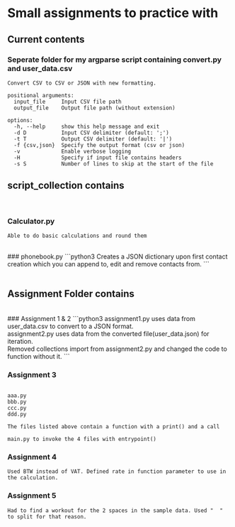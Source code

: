 # **Small assignments to practice with**

## **Current contents**

### Seperate folder for my argparse script containing convert.py and user_data.csv

```
Convert CSV to CSV or JSON with new formatting.

positional arguments:
  input_file     Input CSV file path
  output_file    Output file path (without extension)

options:
  -h, --help     show this help message and exit
  -d D           Input CSV delimiter (default: ';')
  -t T           Output CSV delimiter (default: '|')
  -f {csv,json}  Specify the output format (csv or json)
  -v             Enable verbose logging
  -H             Specify if input file contains headers
  -s S           Number of lines to skip at the start of the file

```


## **script_collection contains**
<br>

### Calculator.py
```python3
Able to do basic calculations and round them
```
<br>
### phonebook.py
```python3
Creates a JSON dictionary upon first contact creation which you can append to, edit and remove contacts from.
```

<br>
<br>

## **Assignment Folder contains**
<br>
### Assignment 1 & 2
```python3
   assignment1.py uses data from user_data.csv to convert to a JSON format. <br>
   assignment2.py uses data from the converted file(user_data.json) for iteration.<br>
   Removed collections import from assignment2.py and changed the code to function without it.
```

### Assignment 3

```python3

aaa.py
bbb.py
ccc.py
ddd.py

The files listed above contain a function with a print() and a call

main.py to invoke the 4 files with entrypoint()

```

### Assignment 4

```
Used BTW instead of VAT. Defined rate in function parameter to use in the calculation.

```

### Assignment 5

```
Had to find a workout for the 2 spaces in the sample data. Used "  " to split for that reason. 
```
